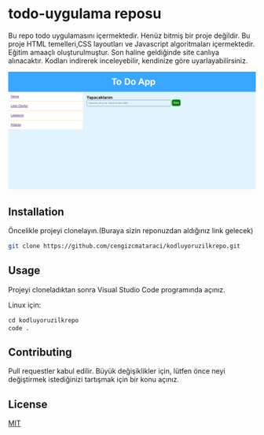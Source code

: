# todo-uygulama reposu

Bu repo todo uygulamasını içermektedir. Henüz bitmiş bir proje değildir. Bu proje HTML temelleri,CSS layoutları ve Javascript algoritmaları içermektedir. Eğitim amaaçlı oluşturulmuştur. Son haline geldiğinde site canlıya alınacaktır. Kodları indirerek inceleyebilir, kendinize göre uyarlayabilirsiniz.

![github](uygulama.jpg)

## Installation

Öncelikle projeyi clonelayın.(Buraya sizin reponuzdan aldığınız link gelecek)

```bash
git clone https://github.com/cengizcmataraci/kodluyoruzilkrepo.git
```

## Usage

Projeyi cloneladıktan sonra Visual Studio Code programında açınız.

Linux için:
```linux
cd kodluyoruzilkrepo
code .
```

## Contributing
Pull requestler kabul edilir. Büyük değişiklikler için, lütfen önce neyi değiştirmek istediğinizi tartışmak için bir konu açınız.


## License
[MIT](https://choosealicense.com/licenses/mit/)